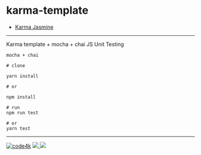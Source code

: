 # karma-template

* [Karma Jasmine](https://github.com/code4mk/karma-template/tree/karma-mocha)

---

Karma template + mocha + chai JS  Unit Testing

`mocha + chai`

```base
# clone

yarn install

# or

npm install

# run
npm run test

# or
yarn test
```


---
[![code4k](https://img.shields.io/badge/Powered-By-blue.svg)]() <a href="https://code4mk.org" ><img src="https://img.shields.io/badge/code4mk-.org-red.svg" > <a href="https://twitter.com/code4mk" ><img src="https://img.shields.io/badge/%40-code4mk-brightgreen.svg" >
